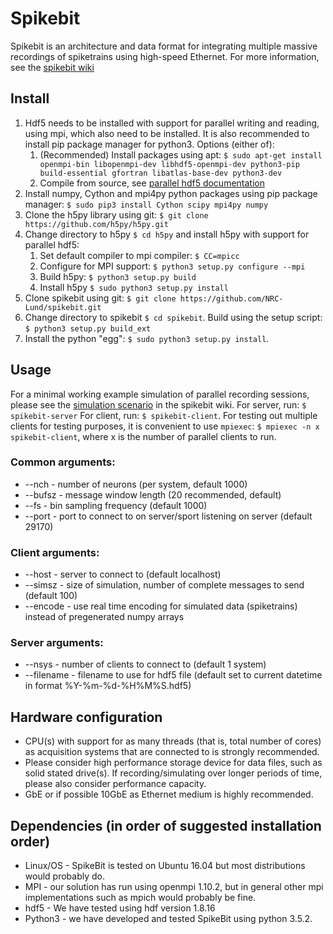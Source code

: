 # Spikebit
Spikebit is an architecture and data format for integrating multiple massive recordings of spiketrains using high-speed Ethernet. For more information, see the [spikebit wiki](https://github.com/NRC-Lund/spikebit/wiki)

## Install
1. Hdf5 needs to be installed with support for parallel writing and reading, using mpi, which also need to be installed. It is also recommended to install pip package manager for python3. Options (either of):
   1. (Recommended) Install packages using apt: `$ sudo apt-get install openmpi-bin libopenmpi-dev libhdf5-openmpi-dev python3-pip build-essential gfortran libatlas-base-dev python3-dev`
   2. Compile from source, see [parallel hdf5 documentation](https://support.hdfgroup.org/HDF5/PHDF5/) 
2. Install numpy, Cython and mpi4py python packages using pip package manager: `$ sudo pip3 install Cython scipy mpi4py numpy`
3. Clone the h5py library using git: `$ git clone https://github.com/h5py/h5py.git`
4. Change directory to h5py `$ cd h5py` and install h5py with support for parallel hdf5:
   1. Set default compiler to mpi compiler: `$ CC=mpicc`
   2. Configure for MPI support: `$ python3 setup.py configure --mpi`
   3. Build h5py: `$ python3 setup.py build`
   4. Install h5py `$ sudo python3 setup.py install`
5. Clone spikebit using git: `$ git clone https://github.com/NRC-Lund/spikebit.git`
6. Change directory to spikebit `$ cd spikebit`. Build using the setup script: `$ python3 setup.py build_ext`
7. Install the python "egg": `$ sudo python3 setup.py install`.

## Usage
For a minimal working example simulation of parallel recording sessions, please see the [simulation scenario](https://github.com/NRC-Lund/spikebit/wiki/Simulation-scenario) in the spikebit wiki. 
For server, run: `$ spikebit-server`
For client, run: `$ spikebit-client`. For testing out multiple clients for testing purposes, it is convenient to use `mpiexec`: `$ mpiexec -n x spikebit-client`, where x is the number of parallel clients to run. 

### Common arguments: 
* --nch - number of neurons (per system, default 1000)
* --bufsz - message window length (20 recommended, default)
* --fs - bin sampling frequency (default 1000)
* --port - port to connect to on server/sport listening on server (default 29170)

### Client arguments:
* --host - server to connect to (default localhost)
* --simsz - size of simulation, number of complete messages to send (default 100)
* --encode - use real time encoding for simulated data (spiketrains) instead of pregenerated numpy arrays

### Server arguments:
* --nsys - number of clients to connect to (default 1 system)
* --filename - filename to use for hdf5 file (default set to current datetime in format %Y-%m-%d-%H%M%S.hdf5)

## Hardware configuration
- CPU(s) with support for as many threads (that is, total number of cores) as acquisition systems that are connected to is strongly recommended. 
- Please consider high performance storage device for data files, such as solid stated drive(s). If recording/simulating over longer periods of time, please also consider performance capacity. 
- GbE or if possible 10GbE as Ethernet medium is highly recommended.

## Dependencies (in order of suggested installation order)
- Linux/OS - SpikeBit is tested on Ubuntu 16.04 but most distributions would probably do.
- MPI - our solution has run using openmpi 1.10.2, but in general other mpi implementations such as mpich would probably be fine. 
- hdf5 -  We have tested using hdf version 1.8.16 
- Python3 - we have developed and tested SpikeBit using python 3.5.2.
